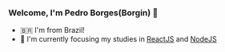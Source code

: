 ### Welcome, I'm Pedro Borges(Borgin) 👋

<!--
**BorgesPedro/BorgesPedro** is a ✨ _special_ ✨ repository because its `README.md` (this file) appears on your GitHub profile.

Here are some ideas to get you started:


- 👯 I’m looking to collaborate on ...
- 🤔 I’m looking for help with ...
- 💬 Ask me about ...
- 📫 How to reach me: ...
- 😄 Pronouns: ...
- ⚡ Fun fact: ...
- 🖥️ Currently working on many personal projects
- 🔭 Looking for new opportunities
-->
- 🇧🇷 I'm from Brazil!
- 🌱 I'm currently focusing my studies in [ReactJS](https://reactjs.org/) and [NodeJS](https://nodejs.org/)
